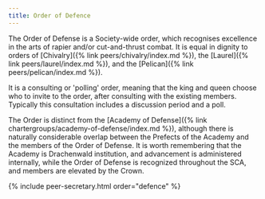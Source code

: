 ```yaml
---
title: Order of Defence
---
```


The Order of Defense is a Society-wide order, which recognises excellence in the arts of rapier and/or cut-and-thrust combat.  It is equal in dignity to orders of [Chivalry]({% link peers/chivalry/index.md %}), the [Laurel]({% link peers/laurel/index.md %}), and the [Pelican]({% link peers/pelican/index.md %}).

It is a consulting or 'polling' order, meaning that the king and queen choose who to invite to the order, after consulting with the existing members. Typically this consultation includes a discussion period and a poll. 

The Order is distinct from the [Academy of Defense]({% link chartergroups/academy-of-defense/index.md %}), although there is naturally considerable overlap between the Prefects of the Academy and the members of the Order of Defense.  It is worth remembering that the Academy is Drachenwald institution, and advancement is administered internally, while the Order of Defense is recognized throughout the SCA, and members are elevated by the Crown.



{% include peer-secretary.html order="defence" %}